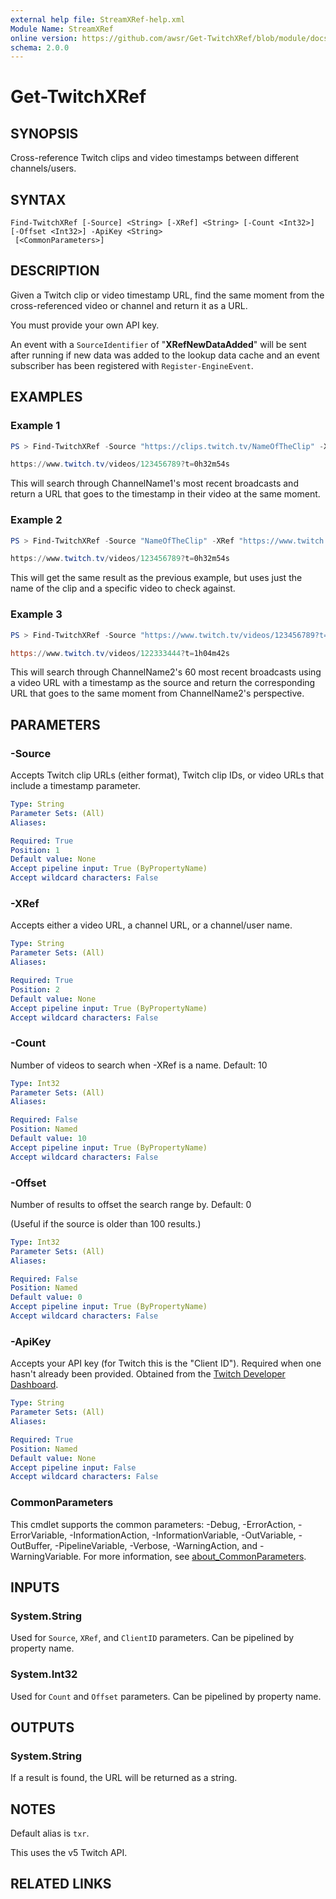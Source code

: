 ```yaml
---
external help file: StreamXRef-help.xml
Module Name: StreamXRef
online version: https://github.com/awsr/Get-TwitchXRef/blob/module/docs/Find-TwitchXRef.md
schema: 2.0.0
---
```


# Get-TwitchXRef

## SYNOPSIS
Cross-reference Twitch clips and video timestamps between different channels/users.

## SYNTAX

```
Find-TwitchXRef [-Source] <String> [-XRef] <String> [-Count <Int32>] [-Offset <Int32>] -ApiKey <String>
 [<CommonParameters>]
```

## DESCRIPTION
Given a Twitch clip or video timestamp URL, find the same moment from the cross-referenced video or channel and return it as a URL.

You must provide your own API key.

An event with a `SourceIdentifier` of "**XRefNewDataAdded**" will be sent after running if new data was added to the lookup data cache and an event subscriber has been registered with `Register-EngineEvent`.

## EXAMPLES

### Example 1
```powershell
PS > Find-TwitchXRef -Source "https://clips.twitch.tv/NameOfTheClip" -XRef "ChannelName1" -ApiKey "1234567890abcdefghijklmnopqrst"

https://www.twitch.tv/videos/123456789?t=0h32m54s
```

This will search through ChannelName1's most recent broadcasts and return a URL that goes to the timestamp in their video at the same moment.

### Example 2
```powershell
PS > Find-TwitchXRef -Source "NameOfTheClip" -XRef "https://www.twitch.tv/videos/123456789"

https://www.twitch.tv/videos/123456789?t=0h32m54s
```

This will get the same result as the previous example, but uses just the name of the clip and a specific video to check against.

### Example 3
```powershell
PS > Find-TwitchXRef -Source "https://www.twitch.tv/videos/123456789?t=0h32m54s" -XRef "https://www.twitch.tv/ChannelName2" -Count 60

https://www.twitch.tv/videos/122333444?t=1h04m42s
```

This will search through ChannelName2's 60 most recent broadcasts using a video URL with a timestamp as the source and return the corresponding URL that goes to the same moment from ChannelName2's perspective.

## PARAMETERS

### -Source
Accepts Twitch clip URLs (either format), Twitch clip IDs, or video URLs that include a timestamp parameter.

```yaml
Type: String
Parameter Sets: (All)
Aliases:

Required: True
Position: 1
Default value: None
Accept pipeline input: True (ByPropertyName)
Accept wildcard characters: False
```

### -XRef
Accepts either a video URL, a channel URL, or a channel/user name.

```yaml
Type: String
Parameter Sets: (All)
Aliases:

Required: True
Position: 2
Default value: None
Accept pipeline input: True (ByPropertyName)
Accept wildcard characters: False
```

### -Count
Number of videos to search when -XRef is a name.
Default: 10

```yaml
Type: Int32
Parameter Sets: (All)
Aliases:

Required: False
Position: Named
Default value: 10
Accept pipeline input: True (ByPropertyName)
Accept wildcard characters: False
```

### -Offset
Number of results to offset the search range by.
Default: 0

(Useful if the source is older than 100 results.)

```yaml
Type: Int32
Parameter Sets: (All)
Aliases:

Required: False
Position: Named
Default value: 0
Accept pipeline input: True (ByPropertyName)
Accept wildcard characters: False
```

### -ApiKey
Accepts your API key (for Twitch this is the "Client ID"). Required when one hasn't already been provided. Obtained from the [Twitch Developer Dashboard](https://dev.twitch.tv/console/apps/).

```yaml
Type: String
Parameter Sets: (All)
Aliases:

Required: True
Position: Named
Default value: None
Accept pipeline input: False
Accept wildcard characters: False
```

### CommonParameters
This cmdlet supports the common parameters: -Debug, -ErrorAction, -ErrorVariable, -InformationAction, -InformationVariable, -OutVariable, -OutBuffer, -PipelineVariable, -Verbose, -WarningAction, and -WarningVariable. For more information, see [about_CommonParameters](http://go.microsoft.com/fwlink/?LinkID=113216).

## INPUTS

### System.String

Used for `Source`, `XRef`, and `ClientID` parameters. Can be pipelined by property name.

### System.Int32

Used for `Count` and `Offset` parameters. Can be pipelined by property name.

## OUTPUTS

### System.String

If a result is found, the URL will be returned as a string.

## NOTES

Default alias is `txr`.

This uses the v5 Twitch API.

## RELATED LINKS
